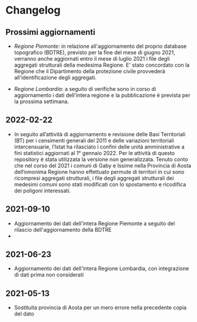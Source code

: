 # Changelog

## Prossimi aggiornamenti

- *Regione Piemonte*: in relazione all'aggiornamento del proprio database topografico (BDTRE), previsto per la fine del mese di giugno 2021, verranno anche aggiornati entro il mese di luglio 2021 i file degli aggregati strutturali della medesima Regione. E' stato concordato con la Regione che il Dipartimento della protezione civile provvederà all'identificazione degli aggregati.

- *Regione Lombardia*: a seguito di verifiche sono in corso di aggiornamento i dati dell'intera regione e la pubblicazione è prevista per la prossima settimana.

## 2022-02-22

- In seguito all’attività di aggiornamento e revisione delle Basi Territoriali (BT) per i censimenti generali del 2011 e delle variazioni territoriali intercensuarie, l’Istat ha rilasciato i confini delle unità amministrative a fini statistici aggiornati al 1° gennaio 2022. Per le attività di questo repository è stata utilizzata la versione non generalizzata. Tenuto conto che nel corso del 2021 i comuni di Gaby e Issime nella Provincia di Aosta dell’omonima Regione hanno effettuato permute di territori in cui sono ricompresi aggregati strutturali, i file degli aggregati strutturali dei medesimi comuni sono stati modificati con lo spostamento e ricodifica dei poligoni interessati.

## 2021-09-10

- Aggiornamento dei dati dell'intera Regione Piemonte a seguito del rilascio dell'aggiornamento della BDTRE
- 
## 2021-06-23

- Aggiornamento dei dati dell'intera Regione Lombardia, con integrazione di dati prima non considerati

## 2021-05-13

- Sostituita provincia di Aosta per un mero errore nella precedente copia del dato


